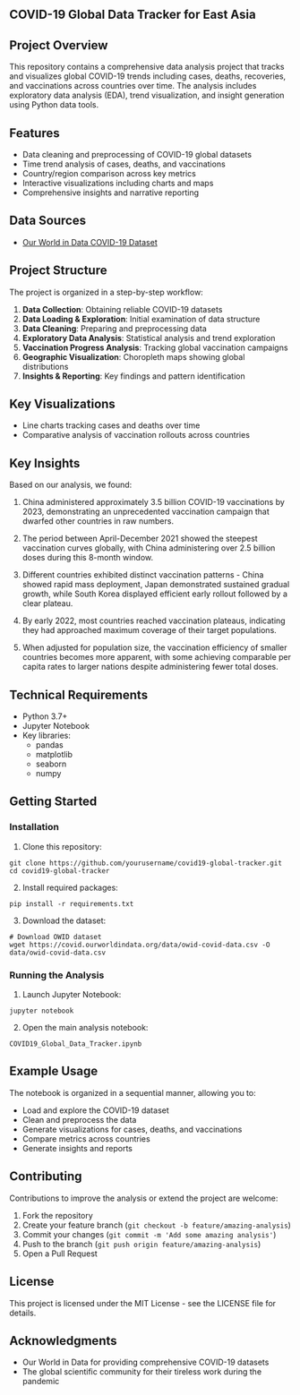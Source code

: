 ## COVID-19 Global Data Tracker for East Asia

## Project Overview
This repository contains a comprehensive data analysis project that tracks and visualizes global COVID-19 trends including cases, deaths, recoveries, and vaccinations across countries over time. The analysis includes exploratory data analysis (EDA), trend visualization, and insight generation using Python data tools.

## Features
- Data cleaning and preprocessing of COVID-19 global datasets
- Time trend analysis of cases, deaths, and vaccinations
- Country/region comparison across key metrics
- Interactive visualizations including charts and maps
- Comprehensive insights and narrative reporting

## Data Sources
- [Our World in Data COVID-19 Dataset](https://github.com/owid/covid-19-data/tree/master/public/data)


## Project Structure
The project is organized in a step-by-step workflow:

1. **Data Collection**: Obtaining reliable COVID-19 datasets
2. **Data Loading & Exploration**: Initial examination of data structure
3. **Data Cleaning**: Preparing and preprocessing data
4. **Exploratory Data Analysis**: Statistical analysis and trend exploration
5. **Vaccination Progress Analysis**: Tracking global vaccination campaigns
6. **Geographic Visualization**: Choropleth maps showing global distributions
7. **Insights & Reporting**: Key findings and pattern identification

## Key Visualizations
- Line charts tracking cases and deaths over time
- Comparative analysis of vaccination rollouts across countries

## Key Insights
Based on our analysis, we found:

1. China administered approximately 3.5 billion COVID-19 vaccinations by 2023, demonstrating an unprecedented vaccination campaign that dwarfed other countries in raw numbers.

2. The period between April-December 2021 showed the steepest vaccination curves globally, with China administering over 2.5 billion doses during this 8-month window.

3. Different countries exhibited distinct vaccination patterns - China showed rapid mass deployment, Japan demonstrated sustained gradual growth, while South Korea displayed efficient early rollout followed by a clear plateau.

4. By early 2022, most countries reached vaccination plateaus, indicating they had approached maximum coverage of their target populations.

5. When adjusted for population size, the vaccination efficiency of smaller countries becomes more apparent, with some achieving comparable per capita rates to larger nations despite administering fewer total doses.

## Technical Requirements
- Python 3.7+
- Jupyter Notebook
- Key libraries:
  - pandas
  - matplotlib
  - seaborn
  - numpy
 

## Getting Started

### Installation
1. Clone this repository:
```
git clone https://github.com/yourusername/covid19-global-tracker.git
cd covid19-global-tracker
```

2. Install required packages:
```
pip install -r requirements.txt
```

3. Download the dataset:
```
# Download OWID dataset
wget https://covid.ourworldindata.org/data/owid-covid-data.csv -O data/owid-covid-data.csv
```

### Running the Analysis
1. Launch Jupyter Notebook:
```
jupyter notebook
```

2. Open the main analysis notebook:
```
COVID19_Global_Data_Tracker.ipynb
```

## Example Usage
The notebook is organized in a sequential manner, allowing you to:
- Load and explore the COVID-19 dataset
- Clean and preprocess the data
- Generate visualizations for cases, deaths, and vaccinations
- Compare metrics across countries
- Generate insights and reports

## Contributing
Contributions to improve the analysis or extend the project are welcome:
1. Fork the repository
2. Create your feature branch (`git checkout -b feature/amazing-analysis`)
3. Commit your changes (`git commit -m 'Add some amazing analysis'`)
4. Push to the branch (`git push origin feature/amazing-analysis`)
5. Open a Pull Request

## License
This project is licensed under the MIT License - see the LICENSE file for details.

## Acknowledgments
- Our World in Data for providing comprehensive COVID-19 datasets
- The global scientific community for their tireless work during the pandemic
